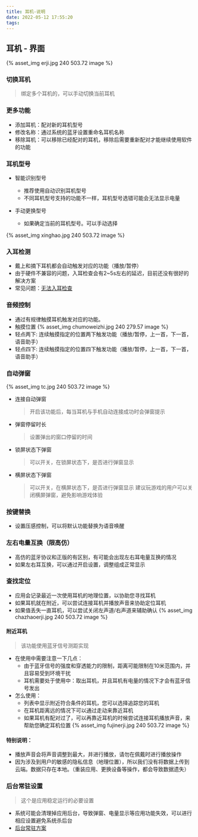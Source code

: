 ```yaml
---
title: 耳机-说明
date: 2022-05-12 17:55:20
tags:
---
```


## 耳机 - 界面
{% asset_img erji.jpg 240 503.72 image %}


### 切换耳机
> 绑定多个耳机的，可以手动切换当前耳机

### 更多功能
* 添加耳机：配对新的耳机型号
* 修改名称：通过系统的蓝牙设置重命名耳机名称
* 移除耳机：可以移除已经配对的耳机，移除后需要重新配对才能继续使用软件的功能

### 耳机型号
* 智能识别型号
    * 推荐使用自动识别耳机型号
    * 不同耳机型号支持的功能不一样，耳机型号选错可能会无法显示电量

* 手动更换型号
    * 如果确定当前的耳机型号。可以手动选择

{% asset_img xinghao.jpg 240 503.72 image %}

### 入耳检测
* 戴上和摘下耳机都会自动触发对应的功能（播放/暂停）
* 由于硬件不兼容的问题，入耳检查会有2~5s左右的延迟，目前还没有很好的解决方案
* 常见问题：[无法入耳检查](/2020/07/09/normal/#入耳检测失效)

### 音频控制
* 通过有规律触摸耳机触发对应的功能。
* 触摸位置
{% asset_img chumoweizhi.jpg 240 279.57 image %}
* 轻点两下: 连续触摸指定的位置两下触发功能（播放/暂停，上一首，下一首，语音助手）
* 轻点四下: 连续触摸指定的位置四下触发功能（播放/暂停，上一首，下一首，语音助手）

### 自动弹窗
{% asset_img tc.jpg 240 503.72 image %}
* 连接自动弹窗
    > 开启该功能后，每当耳机与手机自动连接成功时会弹窗提示
* 弹窗停留时长
    > 设置弹出的窗口停留的时间
* 锁屏状态下弹窗
    > 可以开关，在锁屏状态下，是否进行弹窗显示
* 横屏状态下弹窗
    > 可以开关，在横屏状态下，是否进行弹窗显示
    > 建议玩游戏的用户可以关闭横屏弹窗，避免影响游戏体验

### 按键替换
* 设置压感控制，可以将默认功能替换为语音唤醒

### 左右电量互换（限高仿）
* 高仿的蓝牙协议和正版的有区别，有可能会出现左右耳电量互换的情况
* 如果左右耳互换，可以通过开启设置，调整组成正常显示

### 查找定位
* 应用会记录最近一次使用耳机的地理位置，以协助您寻找耳机
* 如果耳机就在附近，可以尝试连接耳机并播放声音来协助定位耳机
* 如果值丢失一直耳机，可以尝试关闭左声道/右声道来辅助确认
{% asset_img chazhaoerji.jpg 240 503.72 image %}
#### 附近耳机
> 该功能使用蓝牙信号测距实现
    
* 在使用中需要注意一下几点：
    * 由于蓝牙信号的强度和穿透能力的限制，距离可能限制在10米范围内，并且容易受到环境干扰
    * 耳机需要处于使用中：取出耳机，并且耳机有电量的情况下才会有蓝牙信号发出
* 怎么使用：
    * 列表中显示附近符合条件的耳机，您可以选择追踪您的耳机
    * 在耳机距离远的情况下可以通过走动来靠近耳机
    * 如果耳机有配对过了，可以再靠近耳机的时候尝试连接耳机播放声音，来帮助您确定耳机位置
{% asset_img fujinerji.jpg 240 503.72 image %}
#### 特别说明：
* 播放声音会将声音调整到最大，并进行播放，请勿在佩戴时进行播放操作
* 因为涉及到用户的敏感的隐私信息（地理位置），所以我们没有将数据上传到云端。数据只存在本地。（重装应用、更换设备等操作，都会导致数据遗失）

### 后台常驻设置
> 这个是应用稳定运行的必要设置
* 系统可能会清理掉应用后台，导致弹窗、电量显示等应用功能失效，可以进行相应设置避免系统杀后台
* [后台常驻方案](/2020/12/22/normal-permanent/#后台常驻设置)
